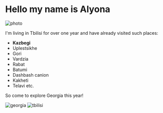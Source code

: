 # Hello my name is Alyona
![photo](https://thumb.tildacdn.com/tild3532-3931-4162-b839-663361663362/-/resize/546x/-/format/webp/noroot.png)

I'm living in Tbilisi for over one year and have already visited such places:

 - **Kazbegi**
 - Uplestsikhe
 - Gori
 - Vardzia
 - Rabat
 - Batumi
 - Dashbash canion
 - Kakheti
 - Telavi etc.
  
  So come to explore Georgia this year!

  ![georgia](https://images.unsplash.com/photo-1563284223-333497472e88?ixlib=rb-4.0.3&ixid=MnwxMjA3fDB8MHxzZWFyY2h8M3x8Z2VvcmdpYXxlbnwwfHwwfHw%3D&w=1000&q=80)
  ![tbilisi](https://b1481311.smushcdn.com/1481311/wp-content/uploads/2018/08/Georgia-Photography-5-800x533.jpg?lossy=0&strip=0&webp=1)
